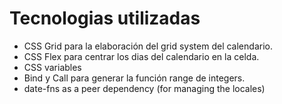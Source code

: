# Tecnologias utilizadas

- CSS Grid para la elaboración del grid system del calendario.
- CSS Flex para centrar los dias del calendario en la celda.
- CSS variables
- Bind y Call para generar la función range de integers.
- date-fns as a peer dependency (for managing the locales)  